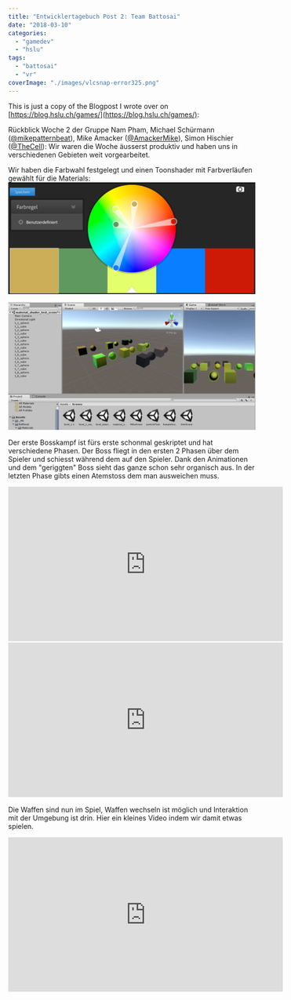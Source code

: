 ```yaml
---
title: "Entwicklertagebuch Post 2: Team Battosai"
date: "2018-03-10"
categories: 
  - "gamedev"
  - "hslu"
tags: 
  - "battosai"
  - "vr"
coverImage: "./images/vlcsnap-error325.png"
---
```


This is just a copy of the Blogpost I wrote over on [https://blog.hslu.ch/games/](https://blog.hslu.ch/games/):

Rückblick Woche 2 der Gruppe Nam Pham, Michael Schürmann ([@mikepatternbeat](https://twitter.com/mikepatternbeat)), Mike Amacker ([@AmackerMike](https://twitter.com/AmackerMike)), Simon Hischier ([@TheCell](https://twitter.com/TheCellch)): Wir waren die Woche äusserst produktiv und haben uns in verschiedenen Gebieten weit vorgearbeitet.

Wir haben die Farbwahl festgelegt und einen Toonshader mit Farbverläufen gewählt für die Materials: [![](./images/Farbwahl.png)](https://blog.thecell.eu/wp-content/uploads/2018/03/Farbwahl.png)

[![](./images/Materials.png)](https://blog.thecell.eu/wp-content/uploads/2018/03/Materials.png)

Der erste Bosskampf ist fürs erste schonmal geskriptet und hat verschiedene Phasen. Der Boss fliegt in den ersten 2 Phasen über dem Spieler und schiesst während dem auf den Spieler. Dank den Animationen und dem "geriggten" Boss sieht das ganze schon sehr organisch aus. In der letzten Phase gibts einen Atemstoss dem man ausweichen muss.

<iframe width="560" height="315" src="https://www.youtube.com/embed/6iGaaGhJ6ME" frameborder="0" allow="autoplay; encrypted-media" allowfullscreen></iframe>

<iframe width="560" height="315" src="https://www.youtube.com/embed/C1YNDwkeZCQ" frameborder="0" allow="autoplay; encrypted-media" allowfullscreen></iframe>

Die Waffen sind nun im Spiel, Waffen wechseln ist möglich und Interaktion mit der Umgebung ist drin. Hier ein kleines Video indem wir damit etwas spielen.

<iframe width="560" height="315" src="https://www.youtube.com/embed/cO6MDbQooKI" frameborder="0" allow="autoplay; encrypted-media" allowfullscreen></iframe>
